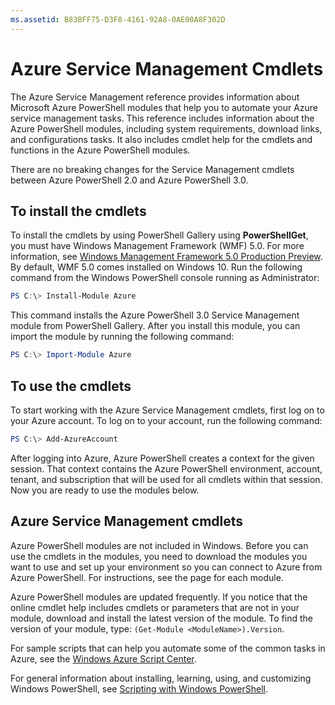 ```yaml
---
ms.assetid: B83BFF75-D3F8-4161-92A8-0AE00A8F302D
---
```


# Azure Service Management Cmdlets

The Azure Service Management reference provides information about Microsoft Azure PowerShell modules that help you to automate your Azure service management tasks.
This reference includes information about the Azure PowerShell modules, including system requirements, download links, and configurations tasks.
It also includes cmdlet help for the cmdlets and functions in the Azure PowerShell modules.

There are no breaking changes for the Service Management cmdlets between Azure PowerShell 2.0 and Azure PowerShell 3.0.

## To install the cmdlets

To install the cmdlets by using PowerShell Gallery using **PowerShellGet**, you must have Windows Management Framework (WMF) 5.0.
For more information, see [Windows Management Framework 5.0 Production Preview](https://www.microsoft.com/en-us/download/details.aspx?id=48729).
By default, WMF 5.0 comes installed on Windows 10.
Run the following command from the Windows PowerShell console running as Administrator:

```PowerShell
PS C:\> Install-Module Azure
```

This command installs the Azure PowerShell 3.0 Service Management module from PowerShell Gallery.
After you install this module, you can import the module by running the following command:

```PowerShell
PS C:\> Import-Module Azure
```

## To use the cmdlets
To start working with the Azure Service Management cmdlets, first log on to your Azure account.
To log on to your account, run the following command:

```PowerShell  
PS C:\> Add-AzureAccount
```

After logging into Azure, Azure PowerShell creates a context for the given session.
That context contains the Azure PowerShell environment, account, tenant, and subscription that will be used for all cmdlets within that session.
Now you are ready to use the modules below.

## Azure Service Management cmdlets

Azure PowerShell modules are not included in Windows.
Before you can use the cmdlets in the modules, you need to download the modules you want to use and set up your environment so you can connect to Azure from Azure PowerShell.
For instructions, see the page for each module.

Azure PowerShell modules are updated frequently.
If you notice that the online cmdlet help includes cmdlets or parameters that are not in your module, download and install the latest version of the module.
To find the version of your module, type: `(Get-Module <ModuleName>).Version`.

For sample scripts that can help you automate some of the common tasks in Azure, see the [Windows Azure Script Center](http://www.windowsazure.com/documentation/scripts/).

For general information about installing, learning, using, and customizing Windows PowerShell, see [Scripting with Windows PowerShell](http://go.microsoft.com/fwlink/p/?linkid=320210).

